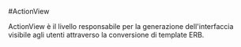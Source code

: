 #ActionView

ActionView è il livello responsabile per la generazione dell'interfaccia visibile agli utenti attraverso la conversione di template ERB.
